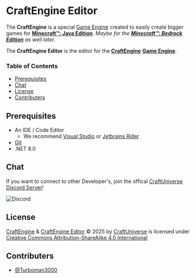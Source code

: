 # CraftEngine Editor

The **CraftEngine** is a special [Game Engine](https://en.wikipedia.org/wiki/Game_engine) created to easily create bigger games for [**Minecraft™: Java Edition**](https://minecraft.net/en-us/). _Maybe for the [**Minecraft™: Bedrock Edition**](https://www.minecraft.net/en-us) as well later._

The **CraftEngine Editor** is the editor for the [**CraftEngine**](https://craftengine.dev/) [**Game Engine**](https://en.wikipedia.org/wiki/Game_engine).

### Table of Contents

- [Prerequisites](#prerequisites)
- [Chat](#chat)
- [License](#license)
- [Contributers](#contributers)

## Prerequisites

- An IDE / Code Editor
  - We recommend [Visual Studio](https://visualstudio.com/) or [Jetbrains Rider](https://www.jetbrains.com/rider/)
- [Git](https://git-scm.com/)
- .NET 8.0

## Chat

If you want to connect to other Developer's, join the offical [CraftUniverse Discord Server](https://rcurl.de/cudc)!

![Discord](https://img.shields.io/discord/1341428483661762712?style=flat-square&label=%20)

## License

[CraftEngine](https://craftengine.dev) & [CraftEngine Editor](https://github.com/CraftUniverse/CraftEngine-Editor) © 2025 by [CraftUniverse](https://github.com/CraftUniverse) is licensed under [Creative Commons Attribution-ShareAlike 4.0 International](https://creativecommons.org/licenses/by-sa/4.0/?ref=chooser-v1)

## Contributers

- [@Turboman3000](https://github.com/Turboman3000)
